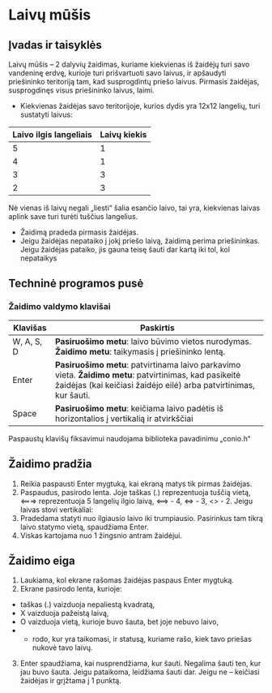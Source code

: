 # Laivų mūšis
## Įvadas ir taisyklės
Laivų mūšis – 2 dalyvių žaidimas, kuriame kiekvienas iš žaidėjų turi savo vandeninę erdvę, kurioje turi prišvartuoti savo laivus, ir apšaudyti priešininko teritoriją tam, kad susprogdintų priešo laivus. Pirmasis žaidėjas, susprogdinęs visus priešininko laivus, laimi.
- Kiekvienas žaidėjas savo teritorijoje, kurios dydis yra 12x12 langelių, turi sustatyti laivus:

Laivo ilgis langeliais|Laivų kiekis
-|-
5|1
4|1
3|3
2|3

Nė vienas iš laivų negali „liesti“ šalia esančio laivo, tai yra, kiekvienas laivas aplink save turi turėti tuščius langelius.
- Žaidimą pradeda pirmasis žaidėjas.
- Jeigu žaidėjas nepataiko į jokį priešo laivą, žaidimą perima priešininkas. Jeigu žaidėjas pataiko, jis gauna teisę šauti dar kartą iki tol, kol nepataikys
## Techninė programos pusė
### Žaidimo valdymo klavišai

Klavišas|Paskirtis
-|-
W, A, S, D|**Pasiruošimo metu**: laivo būvimo vietos nurodymas. **Žaidimo metu**: taikymasis į priešininko lentą.
Enter|**Pasiruošimo metu**: patvirtinama laivo parkavimo vieta. **Žaidimo metu**: patvirtinimas, kad pasikeitė žaidėjas (kai keičiasi žaidėjo eilė) arba patvirtinimas, kur šauti.
Space|**Pasiruošimo metu**: keičiama laivo padėtis iš horizontalios į vertikalią ir atvirkščiai

Paspaustų klavišų fiksavimui naudojama biblioteka pavadinimu „conio.h“
## Žaidimo pradžia
1. Reikia paspausti Enter mygtuką, kai ekraną matys tik pirmas žaidėjas.
2. Paspaudus, pasirodo lenta. Joje taškas (.) reprezentuoja tuščią vietą, <===> reprezentuoja 5 langelių ilgio laivą, <==> - 4, <=> - 3, <> - 2. Jeigu laivas stovi vertikaliai:
3. Pradedama statyti nuo ilgiausio laivo iki trumpiausio. Pasirinkus tam tikrą laivo statymo vietą, spaudžiama Enter.
4. Viskas kartojama nuo 1 žingsnio antram žaidėjui.
## Žaidimo eiga
1. Laukiama, kol ekrane rašomas žaidėjas paspaus Enter mygtuką.
2. Ekrane pasirodo lenta, kurioje:
  - taškas (.) vaizduoja nepaliestą kvadratą,
  - X vaizduoja pažeistą laivą,
  - O vaizduoja vietą, kurioje buvo šauta, bet joje nebuvo laivo,
  - + rodo, kur yra taikomasi,
ir statusą, kuriame rašo, kiek tavo priešas nukovė tavo laivų.
3. Enter spaudžiama, kai nusprendžiama, kur šauti. Negalima šauti ten, kur jau buvo šauta. Jeigu pataikoma, leidžiama šauti dar. Jeigu ne – keičiasi žaidėjas ir grįžtama į 1 punktą.
